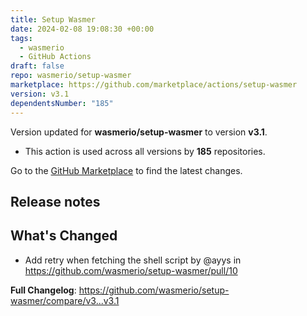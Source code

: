 ```yaml
---
title: Setup Wasmer
date: 2024-02-08 19:08:30 +00:00
tags:
  - wasmerio
  - GitHub Actions
draft: false
repo: wasmerio/setup-wasmer
marketplace: https://github.com/marketplace/actions/setup-wasmer
version: v3.1
dependentsNumber: "185"
---
```



Version updated for **wasmerio/setup-wasmer** to version **v3.1**.
- This action is used across all versions by **185** repositories.

Go to the [GitHub Marketplace](https://github.com/marketplace/actions/setup-wasmer) to find the latest changes.

## Release notes

## What's Changed
* Add retry when fetching the shell script by @ayys in https://github.com/wasmerio/setup-wasmer/pull/10


**Full Changelog**: https://github.com/wasmerio/setup-wasmer/compare/v3...v3.1

